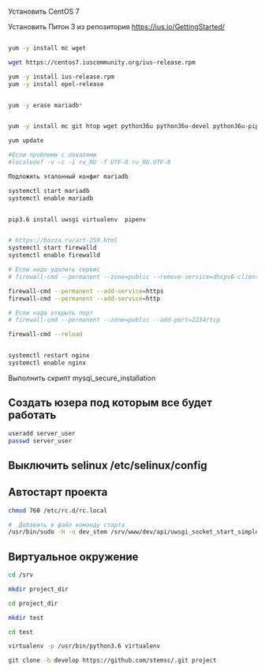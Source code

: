 Установить CentOS 7

Установить Питон 3 из репозитория https://ius.io/GettingStarted/
```bash

yum -y install mc wget

wget https://centos7.iuscommunity.org/ius-release.rpm

yum -y install ius-release.rpm
yum -y install epel-release


yum -y erase mariadb*


yum -y install mc git htop wget python36u python36u-devel python36u-pip net-tools gcc mariadb101u-devel mariadb101u-server mariadb101u kernel-devel unzip psmisc libxml2-devel libxslt-devel libmemcached-devel nginx npm httpd-tools pigz memcached pv iotop atop pbzip2 p7zip mysqlreport perl-DBD-MySQL  smartmontools

yum update

#Если проблема с локалями 
#localedef -v -c -i ru_RU -f UTF-8 ru_RU.UTF-8

Подложить эталонный конфиг mariadb

systemctl start mariadb
systemctl enable mariadb


pip3.6 install uwsgi virtualenv  pipenv


# https://bozza.ru/art-259.html
systemctl start firewalld
systemctl enable firewalld

# Если надо удалить сервис
# firewall-cmd --permanent --zone=public --remove-service=dhcpv6-client

firewall-cmd --permanent --add-service=https
firewall-cmd --permanent --add-service=http

# Если надо открыть порт
# firewall-cmd --permanent --zone=public --add-port=2234/tcp

firewall-cmd --reload


systemctl restart nginx
systemctl enable nginx
```


Выполнить скрипт mysql_secure_installation


## Создать юзера под которым все будет работать
```bash
useradd server_user
passwd server_user
```


## Выключить selinux /etc/selinux/config


## Автостарт проекта
```bash
chmod 760 /etc/rc.d/rc.local

#  Добавить в файл команду старта
/usr/bin/sudo -H -u dev_stem /srv/www/dev/api/uwsgi_socket_start_simple.sh -d
```


## Виртуальное окружение

```bash
cd /srv

mkdir project_dir

cd project_dir

mkdir test

cd test

virtualenv -p /usr/bin/python3.6 virtualenv

git clone -b develop https://github.com/stemsc/.git project

```

